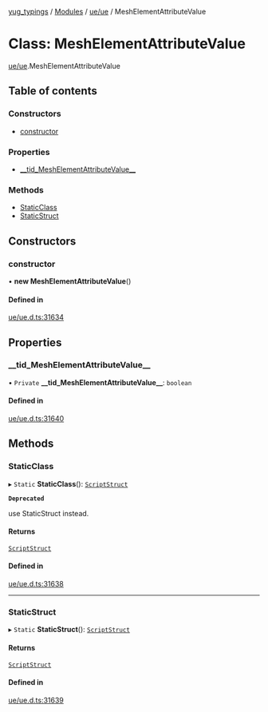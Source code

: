 [yug_typings](../README.md) / [Modules](../modules.md) / [ue/ue](../modules/ue_ue.md) / MeshElementAttributeValue

# Class: MeshElementAttributeValue

[ue/ue](../modules/ue_ue.md).MeshElementAttributeValue

## Table of contents

### Constructors

- [constructor](ue_ue.MeshElementAttributeValue.md#constructor)

### Properties

- [\_\_tid\_MeshElementAttributeValue\_\_](ue_ue.MeshElementAttributeValue.md#__tid_meshelementattributevalue__)

### Methods

- [StaticClass](ue_ue.MeshElementAttributeValue.md#staticclass)
- [StaticStruct](ue_ue.MeshElementAttributeValue.md#staticstruct)

## Constructors

### constructor

• **new MeshElementAttributeValue**()

#### Defined in

[ue/ue.d.ts:31634](https://github.com/YugMetaverse/yug_typings/blob/25cad34/ue/ue.d.ts#L31634)

## Properties

### \_\_tid\_MeshElementAttributeValue\_\_

• `Private` **\_\_tid\_MeshElementAttributeValue\_\_**: `boolean`

#### Defined in

[ue/ue.d.ts:31640](https://github.com/YugMetaverse/yug_typings/blob/25cad34/ue/ue.d.ts#L31640)

## Methods

### StaticClass

▸ `Static` **StaticClass**(): [`ScriptStruct`](ue_ue.ScriptStruct.md)

**`Deprecated`**

use StaticStruct instead.

#### Returns

[`ScriptStruct`](ue_ue.ScriptStruct.md)

#### Defined in

[ue/ue.d.ts:31638](https://github.com/YugMetaverse/yug_typings/blob/25cad34/ue/ue.d.ts#L31638)

___

### StaticStruct

▸ `Static` **StaticStruct**(): [`ScriptStruct`](ue_ue.ScriptStruct.md)

#### Returns

[`ScriptStruct`](ue_ue.ScriptStruct.md)

#### Defined in

[ue/ue.d.ts:31639](https://github.com/YugMetaverse/yug_typings/blob/25cad34/ue/ue.d.ts#L31639)
